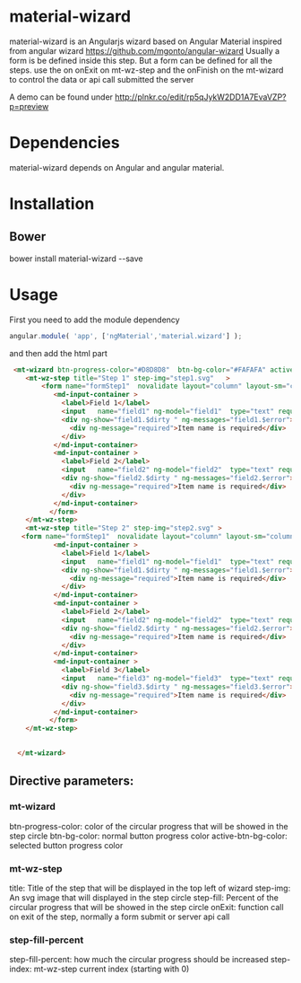 # material-wizard
material-wizard is an Angularjs wizard based on Angular Material inspired from angular wizard https://github.com/mgonto/angular-wizard
Usually a form is  be defined inside this step. But a form can be defined for all the steps. use the on onExit on mt-wz-step and the onFinish on the mt-wizard to control the data or api call submitted the server

A demo can be found under http://plnkr.co/edit/rp5qJykW2DD1A7EvaVZP?p=preview

# Dependencies
material-wizard depends on Angular and angular material.
# Installation
## Bower 
 bower install material-wizard --save
# Usage

First you need to add the module dependency 
````js
angular.module( 'app', ['ngMaterial','material.wizard'] );
````
and then add the html part 
```html
 <mt-wizard btn-progress-color="#D8D8D8"  btn-bg-color="#FAFAFA" active-btn-bg-color="#E9E9E9"  >
    <mt-wz-step title="Step 1" step-img="step1.svg"   >
        <form name="formStep1"  novalidate layout="column" layout-sm="column" layout-align="start start">
           <md-input-container >
             <label>Field 1</label>
             <input   name="field1" ng-model="field1"  type="text" required step-fill-percent="67"  step-index="0">
             <div ng-show="field1.$dirty " ng-messages="field1.$error">
               <div ng-message="required">Item name is required</div>
             </div>
           </md-input-container>
           <md-input-container >
             <label>Field 2</label>
             <input   name="field2" ng-model="field2"  type="text" required step-fill-percent="34"  step-index="0">
             <div ng-show="field2.$dirty " ng-messages="field2.$error">
               <div ng-message="required">Item name is required</div>
             </div>
           </md-input-container>
          </form>
    </mt-wz-step>
    <mt-wz-step title="Step 2" step-img="step2.svg" >
   <form name="formStep1"  novalidate layout="column" layout-sm="column" layout-align="start start">
           <md-input-container >
             <label>Field 1</label>
             <input   name="field1" ng-model="field1"  type="text" required step-fill-percent="67"  step-index="1">
             <div ng-show="field1.$dirty " ng-messages="field1.$error">
               <div ng-message="required">Item name is required</div>
             </div>
           </md-input-container>
           <md-input-container >
             <label>Field 2</label>
             <input   name="field2" ng-model="field2"  type="text" required step-fill-percent="35"  step-index="1">
             <div ng-show="field2.$dirty " ng-messages="field2.$error">
               <div ng-message="required">Item name is required</div>
             </div>
           </md-input-container>
           <md-input-container >
             <label>Field 3</label>
             <input   name="field3" ng-model="field3"  type="text" required step-fill-percent="35"  step-index="1">
             <div ng-show="field3.$dirty " ng-messages="field3.$error">
               <div ng-message="required">Item name is required</div>
             </div>
           </md-input-container>
          </form>
    </mt-wz-step>
 

  </mt-wizard>
````
## Directive parameters:
### mt-wizard
 btn-progress-color: color of the  circular progress that will be showed in the step circle
 btn-bg-color: normal button progress color
 active-btn-bg-color: selected button progress color
### mt-wz-step
 title: Title of the step that will be displayed in the top left of wizard
 step-img: An svg image that will displayed in the step circle
 step-fill: Percent of the circular progress that will be showed in the step circle
 onExit: function call on exit of the step, normally a form submit or server api call
### step-fill-percent
 step-fill-percent: how much the circular progress should be increased
 step-index: mt-wz-step current index (starting with 0)
